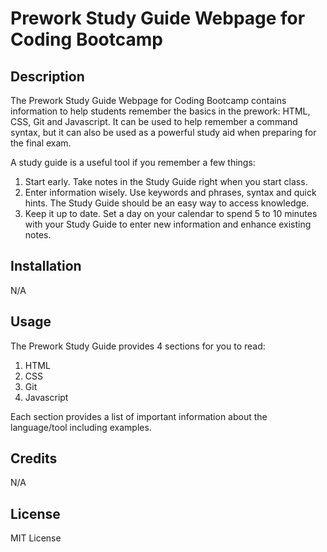 # Prework Study Guide Webpage for Coding Bootcamp

## Description

The Prework Study Guide Webpage for Coding Bootcamp contains information to help students remember the basics in the prework: HTML, CSS, Git and Javascript. It can be used to help remember a command syntax, but it can also be used as a powerful study aid when preparing for the final exam.

A study guide is a useful tool if you remember a few things:

1. Start early. Take notes in the Study Guide right when you start class.
2. Enter information wisely. Use keywords and phrases, syntax and quick hints. The Study Guide should be an easy way to access knowledge.
3. Keep it up to date. Set a day on your calendar to spend 5 to 10 minutes with your Study Guide to enter new information and enhance existing notes.

## Installation

N/A

## Usage

The Prework Study Guide provides 4 sections for you to read:
1. HTML
2. CSS
3. Git
4. Javascript

Each section provides a list of important information about the language/tool including examples.

## Credits

N/A

## License

MIT License

